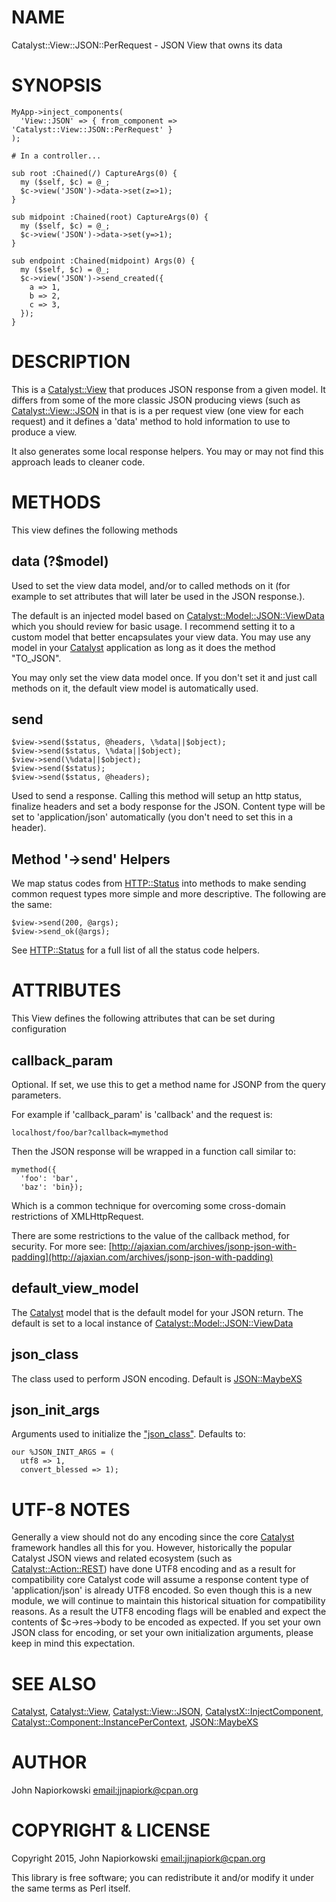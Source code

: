 # NAME

Catalyst::View::JSON::PerRequest - JSON View that owns its data 

# SYNOPSIS

    MyApp->inject_components(
      'View::JSON' => { from_component => 'Catalyst::View::JSON::PerRequest' }
    );

    # In a controller...

    sub root :Chained(/) CaptureArgs(0) {
      my ($self, $c) = @_;
      $c->view('JSON')->data->set(z=>1);
    }

    sub midpoint :Chained(root) CaptureArgs(0) {
      my ($self, $c) = @_;
      $c->view('JSON')->data->set(y=>1);
    }

    sub endpoint :Chained(midpoint) Args(0) {
      my ($self, $c) = @_;
      $c->view('JSON')->send_created({
        a => 1,
        b => 2,
        c => 3,
      });
    }

# DESCRIPTION

This is a [Catalyst::View](https://metacpan.org/pod/Catalyst::View) that produces JSON response from a given model.
It differs from some of the more classic JSON producing views (such as
[Catalyst::View::JSON](https://metacpan.org/pod/Catalyst::View::JSON) in that is is a per request view (one view for each
request) and it defines a 'data' method to hold information to use to produce
a view.

It also generates some local response helpers.  You may or may not find this
approach leads to cleaner code.

# METHODS

This view defines the following methods

## data (?$model)

Used to set the view data model, and/or to called methods on it (for example
to set attributes that will later be used in the JSON response.).

The default is an injected model based on [Catalyst::Model::JSON::ViewData](https://metacpan.org/pod/Catalyst::Model::JSON::ViewData)
which you should review for basic usage.  I recommend setting it to a custom
model that better encapsulates your view data.  You may use any model in your
[Catalyst](https://metacpan.org/pod/Catalyst) application as long as it does the method "TO\_JSON".

You may only set the view data model once.  If you don't set it and just call
methods on it, the default view model is automatically used.

## send

    $view->send($status, @headers, \%data||$object);
    $view->send($status, \%data||$object);
    $view->send(\%data||$object);
    $view->send($status);
    $view->send($status, @headers);

Used to send a response.  Calling this method will setup an http status, finalize
headers and set a body response for the JSON.  Content type will be set to
'application/json' automatically (you don't need to set this in a header).

## Method '->send' Helpers

We map status codes from [HTTP::Status](https://metacpan.org/pod/HTTP::Status) into methods to make sending common
request types more simple and more descriptive.  The following are the same:

    $view->send(200, @args);
    $view->send_ok(@args);

See [HTTP::Status](https://metacpan.org/pod/HTTP::Status) for a full list of all the status code helpers.

# ATTRIBUTES

This View defines the following attributes that can be set during configuration

## callback\_param

Optional.  If set, we use this to get a method name for JSONP from the query parameters.

For example if 'callback\_param' is 'callback' and the request is:

    localhost/foo/bar?callback=mymethod

Then the JSON response will be wrapped in a function call similar to:

    mymethod({
      'foo': 'bar',
      'baz': 'bin});

Which is a common technique for overcoming some cross-domain restrictions of
XMLHttpRequest.

There are some restrictions to the value of the callback method, for security.
For more see: [http://ajaxian.com/archives/jsonp-json-with-padding](http://ajaxian.com/archives/jsonp-json-with-padding)

## default\_view\_model

The [Catalyst](https://metacpan.org/pod/Catalyst) model that is the default model for your JSON return.  The
default is set to a local instance of [Catalyst::Model::JSON::ViewData](https://metacpan.org/pod/Catalyst::Model::JSON::ViewData)

## json\_class

The class used to perform JSON encoding.  Default is [JSON::MaybeXS](https://metacpan.org/pod/JSON::MaybeXS)

## json\_init\_args

Arguments used to initialize the ["json\_class"](#json_class).  Defaults to:

    our %JSON_INIT_ARGS = (
      utf8 => 1,
      convert_blessed => 1);

# UTF-8 NOTES

Generally a view should not do any encoding since the core [Catalyst](https://metacpan.org/pod/Catalyst)
framework handles all this for you.  However, historically the popular
Catalyst JSON views and related ecosystem (such as [Catalyst::Action::REST](https://metacpan.org/pod/Catalyst::Action::REST))
have done UTF8 encoding and as a result for compatibility core Catalyst code
will assume a response content type of 'application/json' is already UTF8 
encoded.  So even though this is a new module, we will continue to maintain this
historical situation for compatibility reasons.  As a result the UTF8 encoding
flags will be enabled and expect the contents of $c->res->body to be encoded
as expected.  If you set your own JSON class for encoding, or set your own
initialization arguments, please keep in mind this expectation.

# SEE ALSO

[Catalyst](https://metacpan.org/pod/Catalyst), [Catalyst::View](https://metacpan.org/pod/Catalyst::View), [Catalyst::View::JSON](https://metacpan.org/pod/Catalyst::View::JSON),
[CatalystX::InjectComponent](https://metacpan.org/pod/CatalystX::InjectComponent), [Catalyst::Component::InstancePerContext](https://metacpan.org/pod/Catalyst::Component::InstancePerContext),
[JSON::MaybeXS](https://metacpan.org/pod/JSON::MaybeXS)

# AUTHOR

John Napiorkowski [email:jjnapiork@cpan.org](email:jjnapiork@cpan.org)

# COPYRIGHT & LICENSE

Copyright 2015, John Napiorkowski [email:jjnapiork@cpan.org](email:jjnapiork@cpan.org)

This library is free software; you can redistribute it and/or modify it under
the same terms as Perl itself.

